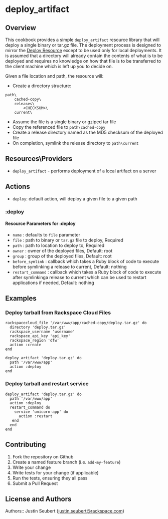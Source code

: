 # deploy_artifact

## Overview

This cookbook provides a simple `deploy_artifact` resource library that will deploy a single binary or tar.gz file. The deployment process is designed to mirror the [Deploy Resource](https://docs.chef.io/resource_deploy.html) except to be used only for local deployments. It is assumed that a directory will already contain the contents of what is to be deployed and requires no knowledge on how that file is to be transferred to the client machine which is left up you to decide on.

Given a file location and path, the resource will:
- Create a directory structure:
```
path\
    cached-copy\
    releases\
        <CHECKSUM>\
    current\
```
- Assume the file is a single binary or gziped tar file
- Copy the referenced file to `path\cached-copy`
- Create a release directory named as the MD5 checksum of the deployed file
- On completion, symlink the release directory to `path\current`

## Resources\Providers

- `deploy_artifact` - performs deployment of a local artifact on a server

## Actions
- `deploy`: default action, will deploy a given file to a given path

### :deploy

#### Resource Parameters for :deploy
- `name` : defaults to `file` parameter
- `file` : path to binary or `tar.gz` file to deploy, Required
- `path` : path to location to deploy to, Required
- `owner` : owner of the deployed files, Default: root
- `group` : group of the deployed files, Default: root
- `before_symlink` : callback which takes a Ruby block of code to execute before symlinking a release to current, Default: nothing
- `restart_command` : callback which takes a Ruby block of code to execute after symlinkinga release to current which can be used to restart applications if needed, Default: nothing

## Examples

### Deploy tarball from Rackspace Cloud Files

```
rackspacecloud_file '/var/www/app/cached-copy/deploy.tar.gz' do
  directory 'deploy.tar.gz'
  rackspace_username 'username'
  rackspace_api_key 'api_key'
  rackspace_region 'dfw'
  action :create
end

deploy_artifact 'deploy.tar.gz' do
  path '/var/www/app'
  action :deploy
end
```

### Deploy tarball and restart service
```
deploy_artifact 'deploy.tar.gz' do
  path '/var/www/app'
  action :deploy
  restart_command do
    service 'unicorn-app' do
      action :restart
   end
  end
end
```

## Contributing

1. Fork the repository on Github
2. Create a named feature branch (i.e. `add-my-feature`)
3. Write your change
4. Write tests for your change (if applicable)
5. Run the tests, ensuring they all pass
6. Submit a Pull Request

## License and Authors

Authors:: Justin Seubert (justin.seubert@rackspace.com)
